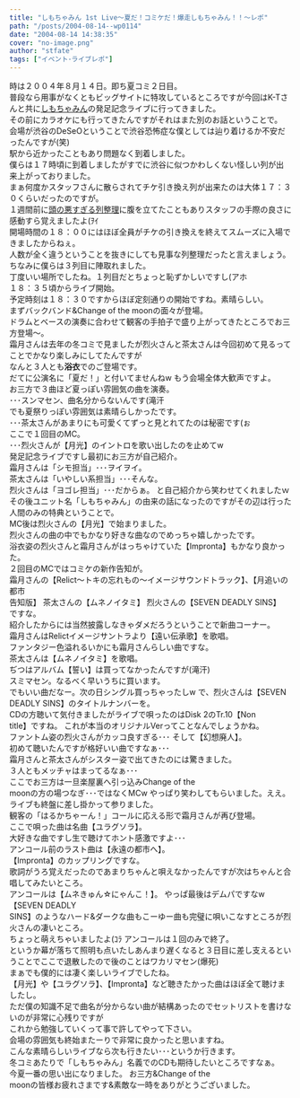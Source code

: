 ```yaml
---
title: "しもちゃみん 1st Live～夏だ！コミケだ！爆走しもちゃみん！！～レポ"
path: "/posts/2004-08-14--wp0114"
date: "2004-08-14 14:38:35"
cover: "no-image.png"
author: "stfate"
tags: ["イベント･ライブレポ"]
---
```


<style type="text/css">
<!--
p {white-space: pre-wrap};
-->
</style>

時は２００４年８月１４日。即ち夏コミ２日目。
普段なら用事がなくともビッグサイトに特攻しているところですが今回はK-Tさんと共に<a href="http://www.shimochamin.com/" target="_self">しもちゃみん</a>の発足記念ライブに行ってきました。
その前にカラオケにも行ってきたんですがそれはまた別のお話ということで。
会場が渋谷のDeSeOということで渋谷恐怖症な僕としては辿り着けるか不安だったんですが(笑)
駅から近かったこともあり問題なく到着しました。
僕らは１７時頃に到着しましたがすでに渋谷に似つかわしくない怪しい列が出来上がっておりました。
まぁ何度かスタッフさんに散らされてチケ引き換え列が出来たのは大体１７：３０くらいだったのですが。
１週間前に<a href="http://stfate.whitesnow.jp/index.php?e=97">頭の悪すぎる列整理</a>に腹を立てたこともありスタッフの手際の良さに感動すら覚えましたよ(ｦｲ
開場時間の１８：００にはほぼ全員がチケの引き換えを終えてスムーズに入場できましたからねぇ。
人数が全く違うということを抜きにしても見事な列整理だったと言えましょう。
ちなみに僕らは３列目に陣取れました。
丁度いい場所でしたね。１列目だとちょっと恥ずかしいですし(アホ
１８：３５頃からライブ開始。
予定時刻は１８：３０ですからほぼ定刻通りの開始ですね。素晴らしい。
まずバックバンド&Change of the moonの面々が登場。
ドラムとベースの演奏に合わせて観客の手拍子で盛り上がってきたところでお三方登場〜。
霜月さんは去年の冬コミで見ましたが烈火さんと茶太さんは今回初めて見るってことでかなり楽しみにしてたんですが
なんと３人とも<b>浴衣</b>でのご登場です。
だてに公演名に「夏だ！」と付いてませんねw
もう会場全体大歓声ですよ。
お三方で３曲ほど夏っぽい雰囲気の曲を演奏。
･･･スンマセン、曲名分からないんです(滝汗
でも夏祭りっぽい雰囲気は素晴らしかったです。
･･･茶太さんがあまりにも可愛くてずっと見とれてたのは秘密です(ぉ
ここで１回目のMC。
･･･烈火さんが【月光】のイントロを歌い出したのを止めてw
発足記念ライブですし最初にお三方が自己紹介。
霜月さんは「シモ担当」･･･ヲイヲイ。
茶太さんは「いやしい系担当」･･･そんな。
烈火さんは「ヨゴレ担当」･･･だからぁ。
と自己紹介から笑わせてくれましたｗ
その後ユニット名「しもちゃみん」の由来の話になったのですがその辺は行った人間のみの特典ということで。
MC後は烈火さんの【月光】で始まりました。
烈火さんの曲の中でもかなり好きな曲なのでめっちゃ嬉しかったです。
浴衣姿の烈火さんと霜月さんがはっちゃけていた【Impronta】もかなり良かった。
２回目のMCではコミケの新作告知が。
霜月さんの【Relict〜トキの忘れもの〜イメージサウンドトラック】、【月追いの都市 告知版】
茶太さんの【ムネノイタミ】
烈火さんの【SEVEN DEADLY SINS】
ですな。
紹介したからには当然披露しなきゃダメだろうということで新曲コーナー。
霜月さんはRelictイメージサントラより【遠い伝承歌】を歌唱。
ファンタジー色溢れるいかにも霜月さんらしい曲ですな。
茶太さんは【ムネノイタミ】を歌唱。
ぢつはアルバム【誓い】は買ってなかったんですが(滝汗)
スミマセン。なるべく早いうちに買います。
でもいい曲だなー。次の日シングル買っちゃったしw
で、烈火さんは【SEVEN DEADLY SINS】のタイトルナンバーを。
CDの方聴いて気付きましたがライブで唄ったのはDisk 2のTr.10【Non title】ですね。
これが本当のオリジナルVerってことなんでしょうかね。
ファントム姿の烈火さんがカッコ良すぎる･･･
そして【幻想廃人】。
初めて聴いたんですが格好いい曲ですなぁ･･･
霜月さんと茶太さんがシスター姿で出てきたのには驚きました。
３人ともメッチャはまってるなぁ･･･
ここでお三方は一旦楽屋裏へ引っ込みChange of the moonの方の場つなぎ･･･ではなくMCw
やっぱり笑わしてもらいました。ええ。
ライブも終盤に差し掛かって参りました。
観客の「はるかちゃーん！」コールに応える形で霜月さんが再び登場。
ここで唄った曲は名曲【ユラグソラ】。
大好きな曲ですし生で聴けてホント感激ですよ･･･
アンコール前のラスト曲は【永遠の都市へ】。
【Impronta】のカップリングですな。
歌詞がうろ覚えだったのであまりちゃんと唄えなかったんですが次はちゃんと合唱してみたいところ。
アンコールは【ムネきゅん☆にゃんこ！】。
やっぱ最後はデムパですなw
【SEVEN DEADLY SINS】のようなハード&ダークな曲もこーゆー曲も完璧に唄いこなすところが烈火さんの凄いところ。
ちょっと萌えちゃいましたよ(ｺﾗ
アンコールは１回のみで終了。
というか幕が落ちて照明も点いたしあんまり遅くなると３日目に差し支えるということでここで退散したので後のことはワカリマセン(爆死)
まぁでも僕的には凄く楽しいライブでしたね。
【月光】や【ユラグソラ】、【Impronta】など聴きたかった曲はほぼ全て聴けましたし。
ただ僕の知識不足で曲名が分からない曲が結構あったのでセットリストを書けないのが非常に心残りですが
これから勉強していくって事で許してやって下さい。
会場の雰囲気も終始またーりで非常に良かったと思いますね。
こんな素晴らしいライブなら次も行きたい･･･というか行きます。
冬コミあたりで「しもちゃみん」名義でのCDも期待したいところですなぁ。
今夏一番の思い出になりました。
お三方&Change of the moonの皆様お疲れさまです&素敵な一時をありがとうございました。
